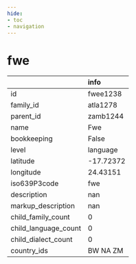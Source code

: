 ```yaml
---
hide:
- toc
- navigation
---
```

# fwe
|                      | info      |
|:---------------------|:----------|
| id                   | fwee1238  |
| family_id            | atla1278  |
| parent_id            | zamb1244  |
| name                 | Fwe       |
| bookkeeping          | False     |
| level                | language  |
| latitude             | -17.72372 |
| longitude            | 24.43151  |
| iso639P3code         | fwe       |
| description          | nan       |
| markup_description   | nan       |
| child_family_count   | 0         |
| child_language_count | 0         |
| child_dialect_count  | 0         |
| country_ids          | BW NA ZM  |